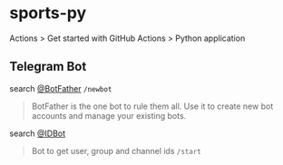 # sports-py

Actions > Get started with GitHub Actions > Python application

## Telegram Bot

search [@BotFather](https://telegram.me/BotFather)  `/newbot`  
> BotFather is the one bot to rule them all. Use it to create new bot accounts and manage your existing bots.

search [@IDBot](https://telegram.im/@username_to_id_bot)  
> Bot to get user, group and channel ids `/start`



